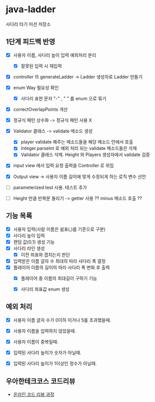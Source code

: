 # java-ladder

사다리 타기 미션 저장소

## 1단계 피드백 반영
- [x] 사용자 이름, 사다리 높이 입력 예외처리 분리
  - [x] 잘못된 입력 시 재입력
- [x] controller 의 generateLadder -> Ladder 생성자로 Ladder 만들기
- [x] enum Way 필요성 확인
  - [x] 사다리 표현 문자 "-" , " " 를 enum 으로 묶기
- [x] correctOverlapPoints 개선
- [x] 정규식 패턴 상수화 -> 정규식 패턴 사용 X
- [x] Validator 클래스 -> validate 메소드 생성
  - [x] player validate 해주는 메소드들을 해당 메소드 안에서 호출
  - [x] Integer.parseInt 로 예외 처리 되는 validate 메소드들은 삭제
  - [x] Validator 클래스 삭제. Height 와 Players 생성자에서 validate 검증
- [x] input view 에서 입력 요청 출력을 Controller 로 위임
- [x] Output view -> 사용자 이름 길이에 맞게 수정되게 하는 로직 변수 선언
- [ ] parameterized test 사용. 테스트 추가 
- [ ] Height 만큼 반복문 돌리기 -> getter 사용 ?? minus 메소드 호출 ?? 


## 기능 목록

- [x] 사용자 입력(사람 이름은 쉼표(,)를 기준으로 구분)
- [x] 사다리 높이 입력
- [x] 랜덤 값(0,1) 생성 기능
- [x] 사다리 라인 생성
  - [x] 이전 좌표와 겹치는지 판단
- [x] 입력받은 이름 글자 수 최대의 따라 사다리 폭 결정
- [x] 플레이어 이름의 길이의 따라 사다리 폭 변화 후 출력
  - [x] 플레이어 중 이름의 최대길이 구하기 기능
  - [x] 사다리 좌표값 enum 생성



## 예외 처리
- [x] 사용자 이름 글자 수가 0이하 이거나 5를 초과했을때.
- [x] 사용자 이름을 입력하지 않았을때.
- [x] 사용자 이름이 중복일때.
- [x] 입력된 사다리 높이가 숫자가 아닐때.
- [x] 입력된 사다리 높이가 1이상인 정수가 아닐때.



## 우아한테크코스 코드리뷰

- [온라인 코드 리뷰 과정](https://github.com/woowacourse/woowacourse-docs/blob/master/maincourse/README.md)
